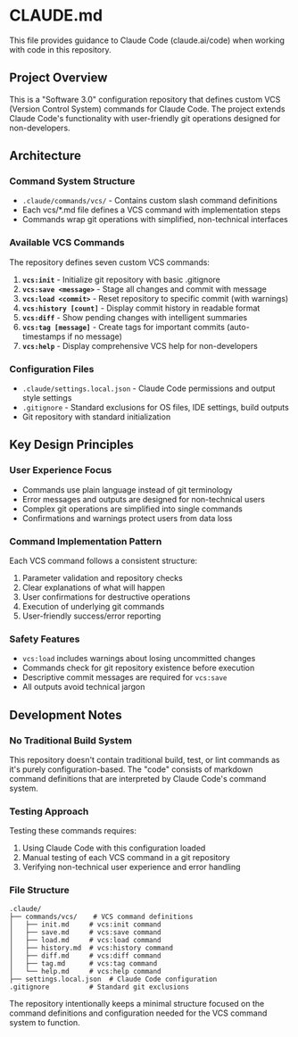 # CLAUDE.md

This file provides guidance to Claude Code (claude.ai/code) when working with code in this repository.

## Project Overview

This is a "Software 3.0" configuration repository that defines custom VCS (Version Control System) commands for Claude Code. The project extends Claude Code's functionality with user-friendly git operations designed for non-developers.

## Architecture

### Command System Structure
- `.claude/commands/vcs/` - Contains custom slash command definitions
- Each vcs/*.md file defines a VCS command with implementation steps
- Commands wrap git operations with simplified, non-technical interfaces

### Available VCS Commands
The repository defines seven custom VCS commands:

1. **`vcs:init`** - Initialize git repository with basic .gitignore
2. **`vcs:save <message>`** - Stage all changes and commit with message
3. **`vcs:load <commit>`** - Reset repository to specific commit (with warnings)
4. **`vcs:history [count]`** - Display commit history in readable format
5. **`vcs:diff`** - Show pending changes with intelligent summaries
6. **`vcs:tag [message]`** - Create tags for important commits (auto-timestamps if no message)
7. **`vcs:help`** - Display comprehensive VCS help for non-developers

### Configuration Files
- `.claude/settings.local.json` - Claude Code permissions and output style settings
- `.gitignore` - Standard exclusions for OS files, IDE settings, build outputs
- Git repository with standard initialization

## Key Design Principles

### User Experience Focus
- Commands use plain language instead of git terminology
- Error messages and outputs are designed for non-technical users
- Complex git operations are simplified into single commands
- Confirmations and warnings protect users from data loss

### Command Implementation Pattern
Each VCS command follows a consistent structure:
1. Parameter validation and repository checks
2. Clear explanations of what will happen
3. User confirmations for destructive operations
4. Execution of underlying git commands
5. User-friendly success/error reporting

### Safety Features
- `vcs:load` includes warnings about losing uncommitted changes
- Commands check for git repository existence before execution
- Descriptive commit messages are required for `vcs:save`
- All outputs avoid technical jargon

## Development Notes

### No Traditional Build System
This repository doesn't contain traditional build, test, or lint commands as it's purely configuration-based. The "code" consists of markdown command definitions that are interpreted by Claude Code's command system.

### Testing Approach
Testing these commands requires:
1. Using Claude Code with this configuration loaded
2. Manual testing of each VCS command in a git repository
3. Verifying non-technical user experience and error handling

### File Structure
```
.claude/
├── commands/vcs/    # VCS command definitions
│   ├── init.md     # vcs:init command
│   ├── save.md     # vcs:save command
│   ├── load.md     # vcs:load command
│   ├── history.md  # vcs:history command
│   ├── diff.md     # vcs:diff command
│   ├── tag.md      # vcs:tag command
│   └── help.md     # vcs:help command
├── settings.local.json  # Claude Code configuration
.gitignore          # Standard git exclusions
```

The repository intentionally keeps a minimal structure focused on the command definitions and configuration needed for the VCS command system to function.